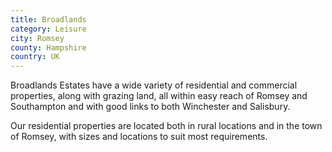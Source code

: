 ```yaml
---
title: Broadlands
category: Leisure
city: Romsey
county: Hampshire
country: UK
---
```

Broadlands Estates have a wide variety of residential and commercial properties, along with grazing land, all within easy reach of Romsey and Southampton and with good links to both Winchester and Salisbury.

Our residential properties are located both in rural locations and in the town of Romsey, with sizes and locations to suit most requirements.
